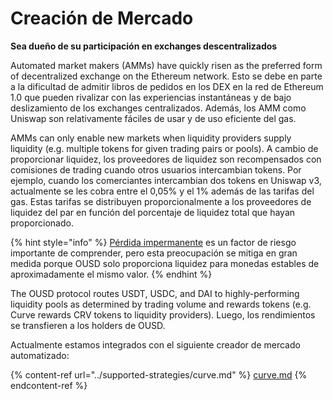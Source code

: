 # Creación de Mercado

**Sea dueño de su participación en exchanges descentralizados**

Automated market makers (AMMs) have quickly risen as the preferred form of decentralized exchange on the Ethereum network. Esto se debe en parte a la dificultad de admitir libros de pedidos en los DEX en la red de Ethereum 1.0 que pueden rivalizar con las experiencias instantáneas y de bajo deslizamiento de los exchanges centralizados. Además, los AMM como Uniswap son relativamente fáciles de usar y de uso eficiente del gas.

AMMs can only enable new markets when liquidity providers supply liquidity (e.g. multiple tokens for given trading pairs or pools). A cambio de proporcionar liquidez, los proveedores de liquidez son recompensados con comisiones de trading cuando otros usuarios intercambian tokens. Por ejemplo, cuando los comerciantes intercambian dos tokens en Uniswap v3, actualmente se les cobra entre el 0,05% y el 1% además de las tarifas del gas. Estas tarifas se distribuyen proporcionalmente a los proveedores de liquidez del par en función del porcentaje de liquidez total que hayan proporcionado.

{% hint style="info" %}
[Pérdida impermanente](https://medium.com/@pintail/uniswap-a-good-deal-for-liquidity-providers-104c0b6816f2) es un factor de riesgo importante de comprender, pero esta preocupación se mitiga en gran medida porque OUSD solo proporciona liquidez para monedas estables de aproximadamente el mismo valor.
{% endhint %}

The OUSD protocol routes USDT, USDC, and DAI to highly-performing liquidity pools as determined by trading volume and rewards tokens (e.g. Curve rewards CRV tokens to liquidity providers). Luego, los rendimientos se transfieren a los holders de OUSD.

Actualmente estamos integrados con el siguiente creador de mercado automatizado:

{% content-ref url="../supported-strategies/curve.md" %}
[curve.md](../supported-strategies/curve.md)
{% endcontent-ref %}



